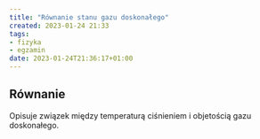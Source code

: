 ```yaml
---
title: "Równanie stanu gazu doskonałego"
created: 2023-01-24 21:33
tags:
- fizyka
- egzamin
date: 2023-01-24T21:36:17+01:00
---
```


## Równanie
Opisuje związek między temperaturą ciśnieniem i objetością gazu doskonałego.

